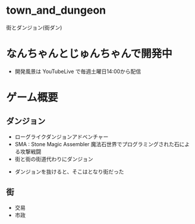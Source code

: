 # town_and_dungeon
街とダンジョン(街ダン)

# なんちゃんとじゅんちゃんで開発中
* 開発風景は YouTubeLive で毎週土曜日14:00から配信

# ゲーム概要
## ダンジョン
* ローグライクダンジョンアドベンチャー
* SMA : Stone Magic Assembler 魔法石世界でプログラミングされた石による攻撃戦闘
* 街と街の街道代わりにダンジョン
- ダンジョンを抜けると、そこはとなり街だった
## 街
* 交易
* 市政
